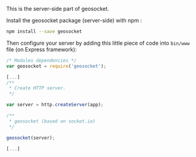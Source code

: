 This is the server-side part of geosocket.

Install the geosocket package (server-side) with npm :
```sh
npm install --save geosocket
```

Then configure your server by adding this little piece of code into `bin/www` file (on Express framework):
```js
/* Modules dependencies */
var geosocket = require('geosocket');

[...]
/**
 * Create HTTP server.
 */

var server = http.createServer(app);

/**
 * geosocket (based on socket.io)
 */

geosocket(server);

[...]
```
